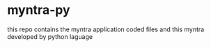 # myntra-py
this repo contains the myntra application coded files and this myntra developed by python laguage
